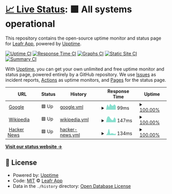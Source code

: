 # [📈 Live Status](https://status.leafr.app): <!--live status--> **🟩 All systems operational**

This repository contains the open-source uptime monitor and status page for [Leafr App](https://leafr.app), powered by [Upptime](https://github.com/upptime/upptime).

[![Uptime CI](https://github.com/leafrapp/status/workflows/Uptime%20CI/badge.svg)](https://github.com/leafrapp/status/actions?query=workflow%3A%22Uptime+CI%22)
[![Response Time CI](https://github.com/leafrapp/status/workflows/Response%20Time%20CI/badge.svg)](https://github.com/leafrapp/status/actions?query=workflow%3A%22Response+Time+CI%22)
[![Graphs CI](https://github.com/leafrapp/status/workflows/Graphs%20CI/badge.svg)](https://github.com/leafrapp/status/actions?query=workflow%3A%22Graphs+CI%22)
[![Static Site CI](https://github.com/leafrapp/status/workflows/Static%20Site%20CI/badge.svg)](https://github.com/leafrapp/status/actions?query=workflow%3A%22Static+Site+CI%22)
[![Summary CI](https://github.com/leafrapp/status/workflows/Summary%20CI/badge.svg)](https://github.com/leafrapp/status/actions?query=workflow%3A%22Summary+CI%22)

With [Upptime](https://upptime.js.org), you can get your own unlimited and free uptime monitor and status page, powered entirely by a GitHub repository. We use [Issues](https://github.com/leafrapp/status/issues) as incident reports, [Actions](https://github.com/leafrapp/status/actions) as uptime monitors, and [Pages](https://status.leafr.app) for the status page.

<!--start: status pages-->
<!-- This summary is generated by Upptime (https://github.com/upptime/upptime) -->
<!-- Do not edit this manually, your changes will be overwritten -->
<!-- prettier-ignore -->
| URL | Status | History | Response Time | Uptime |
| --- | ------ | ------- | ------------- | ------ |
| <img alt="" src="https://favicons.githubusercontent.com/www.google.com" height="13"> [Google](https://www.google.com) | 🟩 Up | [google.yml](https://github.com/leafrapp/Upptime/commits/HEAD/history/google.yml) | <details><summary><img alt="Response time graph" src="./graphs/google/response-time-week.png" height="20"> 99ms</summary><br><a href="https://status.leafr.app/history/google"><img alt="Response time 122" src="https://img.shields.io/endpoint?url=https%3A%2F%2Fraw.githubusercontent.com%2Fleafrapp%2FUpptime%2FHEAD%2Fapi%2Fgoogle%2Fresponse-time.json"></a><br><a href="https://status.leafr.app/history/google"><img alt="24-hour response time 149" src="https://img.shields.io/endpoint?url=https%3A%2F%2Fraw.githubusercontent.com%2Fleafrapp%2FUpptime%2FHEAD%2Fapi%2Fgoogle%2Fresponse-time-day.json"></a><br><a href="https://status.leafr.app/history/google"><img alt="7-day response time 99" src="https://img.shields.io/endpoint?url=https%3A%2F%2Fraw.githubusercontent.com%2Fleafrapp%2FUpptime%2FHEAD%2Fapi%2Fgoogle%2Fresponse-time-week.json"></a><br><a href="https://status.leafr.app/history/google"><img alt="30-day response time 128" src="https://img.shields.io/endpoint?url=https%3A%2F%2Fraw.githubusercontent.com%2Fleafrapp%2FUpptime%2FHEAD%2Fapi%2Fgoogle%2Fresponse-time-month.json"></a><br><a href="https://status.leafr.app/history/google"><img alt="1-year response time 122" src="https://img.shields.io/endpoint?url=https%3A%2F%2Fraw.githubusercontent.com%2Fleafrapp%2FUpptime%2FHEAD%2Fapi%2Fgoogle%2Fresponse-time-year.json"></a></details> | <details><summary><a href="https://status.leafr.app/history/google">100.00%</a></summary><a href="https://status.leafr.app/history/google"><img alt="All-time uptime 100.00%" src="https://img.shields.io/endpoint?url=https%3A%2F%2Fraw.githubusercontent.com%2Fleafrapp%2FUpptime%2FHEAD%2Fapi%2Fgoogle%2Fuptime.json"></a><br><a href="https://status.leafr.app/history/google"><img alt="24-hour uptime 100.00%" src="https://img.shields.io/endpoint?url=https%3A%2F%2Fraw.githubusercontent.com%2Fleafrapp%2FUpptime%2FHEAD%2Fapi%2Fgoogle%2Fuptime-day.json"></a><br><a href="https://status.leafr.app/history/google"><img alt="7-day uptime 100.00%" src="https://img.shields.io/endpoint?url=https%3A%2F%2Fraw.githubusercontent.com%2Fleafrapp%2FUpptime%2FHEAD%2Fapi%2Fgoogle%2Fuptime-week.json"></a><br><a href="https://status.leafr.app/history/google"><img alt="30-day uptime 100.00%" src="https://img.shields.io/endpoint?url=https%3A%2F%2Fraw.githubusercontent.com%2Fleafrapp%2FUpptime%2FHEAD%2Fapi%2Fgoogle%2Fuptime-month.json"></a><br><a href="https://status.leafr.app/history/google"><img alt="1-year uptime 100.00%" src="https://img.shields.io/endpoint?url=https%3A%2F%2Fraw.githubusercontent.com%2Fleafrapp%2FUpptime%2FHEAD%2Fapi%2Fgoogle%2Fuptime-year.json"></a></details>
| <img alt="" src="https://favicons.githubusercontent.com/en.wikipedia.org" height="13"> [Wikipedia](https://en.wikipedia.org) | 🟩 Up | [wikipedia.yml](https://github.com/leafrapp/Upptime/commits/HEAD/history/wikipedia.yml) | <details><summary><img alt="Response time graph" src="./graphs/wikipedia/response-time-week.png" height="20"> 147ms</summary><br><a href="https://status.leafr.app/history/wikipedia"><img alt="Response time 180" src="https://img.shields.io/endpoint?url=https%3A%2F%2Fraw.githubusercontent.com%2Fleafrapp%2FUpptime%2FHEAD%2Fapi%2Fwikipedia%2Fresponse-time.json"></a><br><a href="https://status.leafr.app/history/wikipedia"><img alt="24-hour response time 202" src="https://img.shields.io/endpoint?url=https%3A%2F%2Fraw.githubusercontent.com%2Fleafrapp%2FUpptime%2FHEAD%2Fapi%2Fwikipedia%2Fresponse-time-day.json"></a><br><a href="https://status.leafr.app/history/wikipedia"><img alt="7-day response time 147" src="https://img.shields.io/endpoint?url=https%3A%2F%2Fraw.githubusercontent.com%2Fleafrapp%2FUpptime%2FHEAD%2Fapi%2Fwikipedia%2Fresponse-time-week.json"></a><br><a href="https://status.leafr.app/history/wikipedia"><img alt="30-day response time 215" src="https://img.shields.io/endpoint?url=https%3A%2F%2Fraw.githubusercontent.com%2Fleafrapp%2FUpptime%2FHEAD%2Fapi%2Fwikipedia%2Fresponse-time-month.json"></a><br><a href="https://status.leafr.app/history/wikipedia"><img alt="1-year response time 180" src="https://img.shields.io/endpoint?url=https%3A%2F%2Fraw.githubusercontent.com%2Fleafrapp%2FUpptime%2FHEAD%2Fapi%2Fwikipedia%2Fresponse-time-year.json"></a></details> | <details><summary><a href="https://status.leafr.app/history/wikipedia">100.00%</a></summary><a href="https://status.leafr.app/history/wikipedia"><img alt="All-time uptime 100.00%" src="https://img.shields.io/endpoint?url=https%3A%2F%2Fraw.githubusercontent.com%2Fleafrapp%2FUpptime%2FHEAD%2Fapi%2Fwikipedia%2Fuptime.json"></a><br><a href="https://status.leafr.app/history/wikipedia"><img alt="24-hour uptime 100.00%" src="https://img.shields.io/endpoint?url=https%3A%2F%2Fraw.githubusercontent.com%2Fleafrapp%2FUpptime%2FHEAD%2Fapi%2Fwikipedia%2Fuptime-day.json"></a><br><a href="https://status.leafr.app/history/wikipedia"><img alt="7-day uptime 100.00%" src="https://img.shields.io/endpoint?url=https%3A%2F%2Fraw.githubusercontent.com%2Fleafrapp%2FUpptime%2FHEAD%2Fapi%2Fwikipedia%2Fuptime-week.json"></a><br><a href="https://status.leafr.app/history/wikipedia"><img alt="30-day uptime 99.96%" src="https://img.shields.io/endpoint?url=https%3A%2F%2Fraw.githubusercontent.com%2Fleafrapp%2FUpptime%2FHEAD%2Fapi%2Fwikipedia%2Fuptime-month.json"></a><br><a href="https://status.leafr.app/history/wikipedia"><img alt="1-year uptime 100.00%" src="https://img.shields.io/endpoint?url=https%3A%2F%2Fraw.githubusercontent.com%2Fleafrapp%2FUpptime%2FHEAD%2Fapi%2Fwikipedia%2Fuptime-year.json"></a></details>
| <img alt="" src="https://favicons.githubusercontent.com/news.ycombinator.com" height="13"> [Hacker News](https://news.ycombinator.com) | 🟩 Up | [hacker-news.yml](https://github.com/leafrapp/Upptime/commits/HEAD/history/hacker-news.yml) | <details><summary><img alt="Response time graph" src="./graphs/hacker-news/response-time-week.png" height="20"> 134ms</summary><br><a href="https://status.leafr.app/history/hacker-news"><img alt="Response time 262" src="https://img.shields.io/endpoint?url=https%3A%2F%2Fraw.githubusercontent.com%2Fleafrapp%2FUpptime%2FHEAD%2Fapi%2Fhacker-news%2Fresponse-time.json"></a><br><a href="https://status.leafr.app/history/hacker-news"><img alt="24-hour response time 136" src="https://img.shields.io/endpoint?url=https%3A%2F%2Fraw.githubusercontent.com%2Fleafrapp%2FUpptime%2FHEAD%2Fapi%2Fhacker-news%2Fresponse-time-day.json"></a><br><a href="https://status.leafr.app/history/hacker-news"><img alt="7-day response time 134" src="https://img.shields.io/endpoint?url=https%3A%2F%2Fraw.githubusercontent.com%2Fleafrapp%2FUpptime%2FHEAD%2Fapi%2Fhacker-news%2Fresponse-time-week.json"></a><br><a href="https://status.leafr.app/history/hacker-news"><img alt="30-day response time 277" src="https://img.shields.io/endpoint?url=https%3A%2F%2Fraw.githubusercontent.com%2Fleafrapp%2FUpptime%2FHEAD%2Fapi%2Fhacker-news%2Fresponse-time-month.json"></a><br><a href="https://status.leafr.app/history/hacker-news"><img alt="1-year response time 262" src="https://img.shields.io/endpoint?url=https%3A%2F%2Fraw.githubusercontent.com%2Fleafrapp%2FUpptime%2FHEAD%2Fapi%2Fhacker-news%2Fresponse-time-year.json"></a></details> | <details><summary><a href="https://status.leafr.app/history/hacker-news">100.00%</a></summary><a href="https://status.leafr.app/history/hacker-news"><img alt="All-time uptime 99.99%" src="https://img.shields.io/endpoint?url=https%3A%2F%2Fraw.githubusercontent.com%2Fleafrapp%2FUpptime%2FHEAD%2Fapi%2Fhacker-news%2Fuptime.json"></a><br><a href="https://status.leafr.app/history/hacker-news"><img alt="24-hour uptime 100.00%" src="https://img.shields.io/endpoint?url=https%3A%2F%2Fraw.githubusercontent.com%2Fleafrapp%2FUpptime%2FHEAD%2Fapi%2Fhacker-news%2Fuptime-day.json"></a><br><a href="https://status.leafr.app/history/hacker-news"><img alt="7-day uptime 100.00%" src="https://img.shields.io/endpoint?url=https%3A%2F%2Fraw.githubusercontent.com%2Fleafrapp%2FUpptime%2FHEAD%2Fapi%2Fhacker-news%2Fuptime-week.json"></a><br><a href="https://status.leafr.app/history/hacker-news"><img alt="30-day uptime 99.94%" src="https://img.shields.io/endpoint?url=https%3A%2F%2Fraw.githubusercontent.com%2Fleafrapp%2FUpptime%2FHEAD%2Fapi%2Fhacker-news%2Fuptime-month.json"></a><br><a href="https://status.leafr.app/history/hacker-news"><img alt="1-year uptime 99.98%" src="https://img.shields.io/endpoint?url=https%3A%2F%2Fraw.githubusercontent.com%2Fleafrapp%2FUpptime%2FHEAD%2Fapi%2Fhacker-news%2Fuptime-year.json"></a></details>

<!--end: status pages-->

[**Visit our status website →**](https://status.leafr.app)

## 📄 License

- Powered by: [Upptime](https://github.com/upptime/upptime)
- Code: [MIT](./LICENSE) © [Leafr App](https://leafr.app)
- Data in the `./history` directory: [Open Database License](https://opendatacommons.org/licenses/odbl/1-0/)
